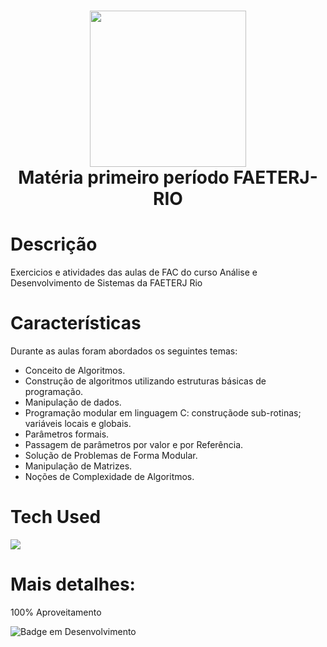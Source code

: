 <div align="center">
<h1> <img src="https://imgur.com/hpBbjBN.png" width="250px"><br/>Matéria primeiro período FAETERJ-RIO</h1>
</div>


# Descrição
Exercicios e atividades das aulas de FAC do curso Análise e Desenvolvimento de Sistemas da FAETERJ Rio

# Características
Durante as aulas foram abordados os seguintes temas:
- Conceito de Algoritmos.
- Construção de algoritmos utilizando estruturas básicas de programação.
- Manipulação de dados.
- Programação modular em linguagem C: construçãode sub-rotinas; variáveis locais e globais.
- Parâmetros formais.
- Passagem de parâmetros por valor e por Referência.
- Solução de Problemas de Forma Modular.
- Manipulação de Matrizes.
- Noções de Complexidade de Algoritmos.

# Tech Used
<a href="https://skillicons.dev">
  <img src="https://skillicons.dev/icons?i=c" />
</a>
      
# Mais detalhes:
100% Aproveitamento

![Badge em Desenvolvimento](http://img.shields.io/static/v1?label=matéria&message=concluida&color=GREEN&style=for-the-badge)<br>
